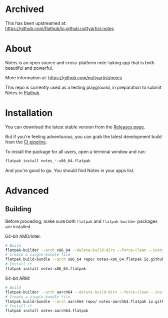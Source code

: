 # Archived

This has been upstreamed at: https://github.com/flathub/io.github.nuttyartist.notes

# About

Notes is an open source and cross-platform note-taking app that is both beautiful and powerful.

More information at: https://github.com/nuttyartist/notes

This repo is currently used as a testing playground, in preparation to submit Notes to [Flathub](https://flathub.org/).

# Installation

You can download the latest stable version from the [Releases page](https://github.com/guihkx/flatpak-app-notes/releases).

But if you're feeling adventurous, you can grab the latest development build from the [CI pipeline](https://github.com/guihkx/flatpak-app-notes/actions/workflows/flatpak.yml).

To install the package for all users, open a terminal window and run:

```bash
flatpak install notes_*-x86_64.flatpak
```

And you're good to go. You should find Notes in your apps list.

# Advanced

## Building

Before proceding, make sure both `flatpak` and `flatpak-builder` packages are installed.

64-bit AMD/Intel:

```bash
# Build
flatpak-builder --arch x86_64 --delete-build-dirs --force-clean --install-deps-from flathub --repo repo/ --sandbox builddir/ io.github.nuttyartist.notes.yaml
# Create a single-bundle file
flatpak build-bundle --arch x86_64 repo/ notes-x86_64.flatpak io.github.nuttyartist.notes master
# Install it
flatpak install notes-x86_64.flatpak
```

64-bit ARM:

```bash
# Build
flatpak-builder --arch aarch64 --delete-build-dirs --force-clean --install-deps-from flathub --repo repo/ --sandbox builddir/ io.github.nuttyartist.notes.yaml
# Create a single-bundle file
flatpak build-bundle --arch aarch64 repo/ notes-aarch64.flatpak io.github.nuttyartist.notes master
# Install it
flatpak install notes-aarch64.flatpak
```

